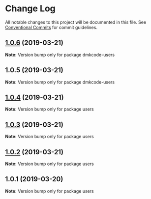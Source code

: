 # Change Log

All notable changes to this project will be documented in this file.
See [Conventional Commits](https://conventionalcommits.org) for commit guidelines.

## [1.0.6](https://github.com/DMKCode/splitstack-postsapi/compare/dmkcode-users@1.0.5...dmkcode-users@1.0.6) (2019-03-21)

**Note:** Version bump only for package dmkcode-users





## 1.0.5 (2019-03-21)

**Note:** Version bump only for package dmkcode-users





## [1.0.4](https://github.com/DMKCode/splitstack-postsapi/compare/users@1.0.3...users@1.0.4) (2019-03-21)

**Note:** Version bump only for package users





## [1.0.3](https://github.com/DMKCode/splitstack-postsapi/compare/users@1.0.2...users@1.0.3) (2019-03-21)

**Note:** Version bump only for package users





## [1.0.2](https://github.com/DMKCode/splitstack-postsapi/compare/users@1.0.1...users@1.0.2) (2019-03-21)

**Note:** Version bump only for package users





## 1.0.1 (2019-03-20)

**Note:** Version bump only for package users
